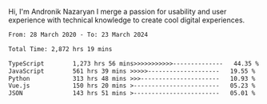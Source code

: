 Hi, I'm Andronik Nazaryan
I merge a passion for usability and user experience with technical knowledge to create cool digital experiences.


<!--START_SECTION:waka-->

```txt
From: 28 March 2020 - To: 23 March 2024

Total Time: 2,872 hrs 19 mins

TypeScript        1,273 hrs 56 mins>>>>>>>>>>>--------------   44.35 %
JavaScript        561 hrs 39 mins >>>>>--------------------   19.55 %
Python            313 hrs 48 mins >>>----------------------   10.93 %
Vue.js            150 hrs 20 mins >------------------------   05.23 %
JSON              143 hrs 51 mins >------------------------   05.01 %
```

<!--END_SECTION:waka-->
